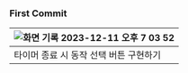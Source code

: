 ### First Commit
![화면 기록 2023-12-11 오후 7 03 52](https://github.com/CoCoral73/Basic_Timer/assets/114139368/8720e82a-759c-497c-a733-6b5c74bb89d8) |
---|
타이머 종료 시 동작 선택 버튼 구현하기 |
